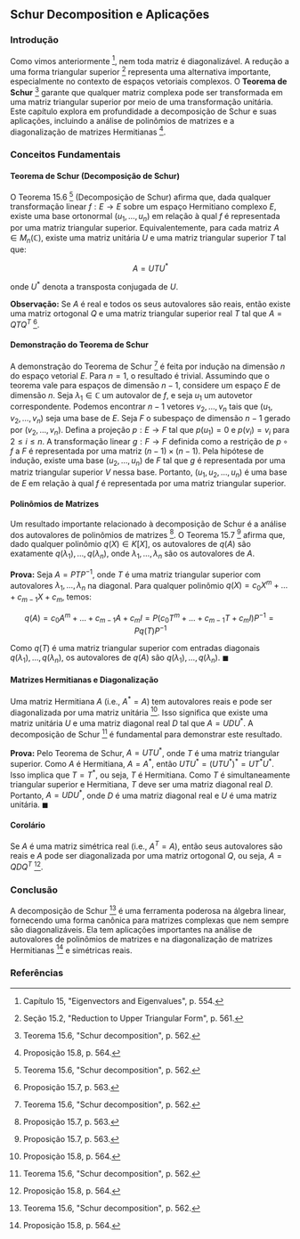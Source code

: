 ## Schur Decomposition e Aplicações

### Introdução
Como vimos anteriormente [^554], nem toda matriz é diagonalizável. A redução a uma forma triangular superior [^561] representa uma alternativa importante, especialmente no contexto de espaços vetoriais complexos. O **Teorema de Schur** [^562] garante que qualquer matriz complexa pode ser transformada em uma matriz triangular superior por meio de uma transformação unitária. Este capítulo explora em profundidade a decomposição de Schur e suas aplicações, incluindo a análise de polinômios de matrizes e a diagonalização de matrizes Hermitianas [^564].

### Conceitos Fundamentais

#### Teorema de Schur (Decomposição de Schur)
O Teorema 15.6 [^562] (Decomposição de Schur) afirma que, dada qualquer transformação linear $f: E \rightarrow E$ sobre um espaço Hermitiano complexo $E$, existe uma base ortonormal $(u_1, \dots, u_n)$ em relação à qual $f$ é representada por uma matriz triangular superior. Equivalentemente, para cada matriz $A \in M_n(\mathbb{C})$, existe uma matriz unitária $U$ e uma matriz triangular superior $T$ tal que:

$$A = UTU^*$$

onde $U^*$ denota a transposta conjugada de $U$.

**Observação:** Se $A$ é real e todos os seus autovalores são reais, então existe uma matriz ortogonal $Q$ e uma matriz triangular superior real $T$ tal que $A = QTQ^T$ [^563].

#### Demonstração do Teorema de Schur
A demonstração do Teorema de Schur [^562] é feita por indução na dimensão $n$ do espaço vetorial $E$. Para $n = 1$, o resultado é trivial. Assumindo que o teorema vale para espaços de dimensão $n-1$, considere um espaço $E$ de dimensão $n$. Seja $\lambda_1 \in \mathbb{C}$ um autovalor de $f$, e seja $u_1$ um autovetor correspondente. Podemos encontrar $n-1$ vetores $v_2, \dots, v_n$ tais que $(u_1, v_2, \dots, v_n)$ seja uma base de $E$. Seja $F$ o subespaço de dimensão $n-1$ gerado por $(v_2, \dots, v_n)$. Defina a projeção $p: E \rightarrow F$ tal que $p(u_1) = 0$ e $p(v_i) = v_i$ para $2 \leq i \leq n$. A transformação linear $g: F \rightarrow F$ definida como a restrição de $p \circ f$ a $F$ é representada por uma matriz $(n-1) \times (n-1)$. Pela hipótese de indução, existe uma base $(u_2, \dots, u_n)$ de $F$ tal que $g$ é representada por uma matriz triangular superior $V$ nessa base. Portanto, $(u_1, u_2, \dots, u_n)$ é uma base de $E$ em relação à qual $f$ é representada por uma matriz triangular superior.

#### Polinômios de Matrizes
Um resultado importante relacionado à decomposição de Schur é a análise dos autovalores de polinômios de matrizes [^563]. O Teorema 15.7 [^563] afirma que, dado qualquer polinômio $q(X) \in K[X]$, os autovalores de $q(A)$ são exatamente $q(\lambda_1), \dots, q(\lambda_n)$, onde $\lambda_1, \dots, \lambda_n$ são os autovalores de $A$.

**Prova:**
Seja $A = PTP^{-1}$, onde $T$ é uma matriz triangular superior com autovalores $\lambda_1, \dots, \lambda_n$ na diagonal. Para qualquer polinômio $q(X) = c_0X^m + \dots + c_{m-1}X + c_m$, temos:

$$q(A) = c_0A^m + \dots + c_{m-1}A + c_mI = P(c_0T^m + \dots + c_{m-1}T + c_mI)P^{-1} = Pq(T)P^{-1}$$

Como $q(T)$ é uma matriz triangular superior com entradas diagonais $q(\lambda_1), \dots, q(\lambda_n)$, os autovalores de $q(A)$ são $q(\lambda_1), \dots, q(\lambda_n)$. $\blacksquare$

#### Matrizes Hermitianas e Diagonalização
Uma matriz Hermitiana $A$ (i.e., $A^* = A$) tem autovalores reais e pode ser diagonalizada por uma matriz unitária [^564]. Isso significa que existe uma matriz unitária $U$ e uma matriz diagonal real $D$ tal que $A = UDU^*$. A decomposição de Schur [^562] é fundamental para demonstrar este resultado.

**Prova:**
Pelo Teorema de Schur, $A = UTU^*$, onde $T$ é uma matriz triangular superior. Como $A$ é Hermitiana, $A = A^*$, então $UTU^* = (UTU^*)^* = UT^*U^*$. Isso implica que $T = T^*$, ou seja, $T$ é Hermitiana. Como $T$ é simultaneamente triangular superior e Hermitiana, $T$ deve ser uma matriz diagonal real $D$. Portanto, $A = UDU^*$, onde $D$ é uma matriz diagonal real e $U$ é uma matriz unitária. $\blacksquare$

#### Corolário
Se $A$ é uma matriz simétrica real (i.e., $A^T = A$), então seus autovalores são reais e $A$ pode ser diagonalizada por uma matriz ortogonal $Q$, ou seja, $A = QDQ^T$ [^564].

### Conclusão
A decomposição de Schur [^562] é uma ferramenta poderosa na álgebra linear, fornecendo uma forma canônica para matrizes complexas que nem sempre são diagonalizáveis. Ela tem aplicações importantes na análise de autovalores de polinômios de matrizes e na diagonalização de matrizes Hermitianas [^564] e simétricas reais.

### Referências
[^554]: Capítulo 15, "Eigenvectors and Eigenvalues", p. 554.
[^561]: Seção 15.2, "Reduction to Upper Triangular Form", p. 561.
[^562]: Teorema 15.6, "Schur decomposition", p. 562.
[^563]: Proposição 15.7, p. 563.
[^564]: Proposição 15.8, p. 564.

<!-- END -->